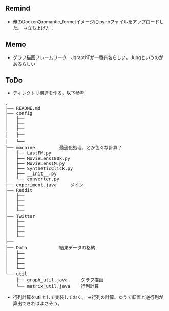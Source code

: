 ## Remind
* 俺のDockerのromantic_formetイメージにipynbファイルをアップロードした。
  →立ち上げ方：

## Memo
* グラフ描画フレームワーク：JgrapthTが一番有名らしい。Jungというのがあるらしい


## ToDo
* ディレクトリ構造を作る。以下参考
<pre>
.
├── README.md
├── config
│   ├── 
│   ├── 
│   ├── 
│   ├──　
│   └──　
├── machine			最適化処理、とか色々な計算？
│   ├── LastFM.py
│   ├── MovieLens100k.py
│   ├── MovieLens1M.py
│   ├── SyntheticClick.py
│   ├── __init__.py
│   └── converter.py
├── experiment.java		メイン
├── Reddit
│   ├── 
│   ├── 
│   ├── 
│   └── 
├── Twitter
│   ├── 
│   ├── 
│   ├── 
│   └── 
├── 
├── Data			結果データの格納
│   ├── 
│   ├── 
│   ├── 
│   └── 
└── util
    ├── graph_util.java		グラフ描画
    └── matrix_util.java	行列計算
</pre>


* 行列計算をutilとして実装しておく。
	→行列の計算、ゆうて転置と逆行列が算出できればよさそう。

